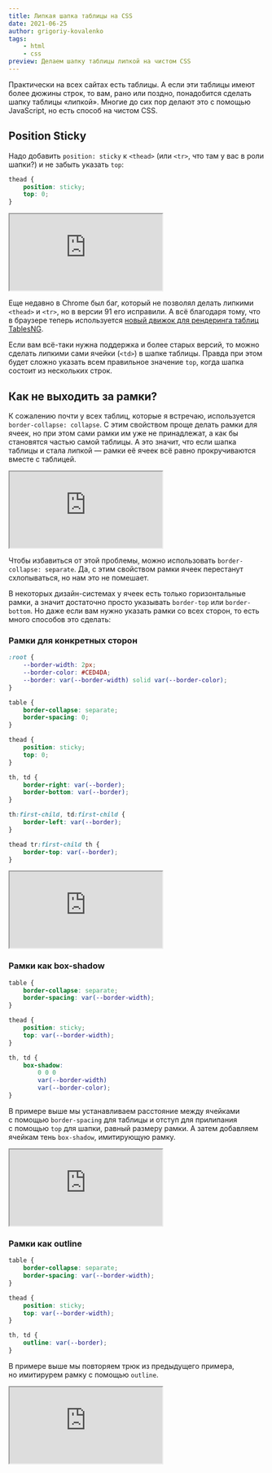 ```yaml
---
title: Липкая шапка таблицы на CSS
date: 2021-06-25
author: grigoriy-kovalenko
tags:
    - html
    - css
preview: Делаем шапку таблицы липкой на чистом CSS
---
```


Практически на всех сайтах есть таблицы. А если эти таблицы имеют более дюжины строк, то вам, рано или поздно, понадобится сделать шапку таблицы «липкой». Многие до сих пор делают это с помощью JavaScript, но есть способ на чистом CSS.

## Position Sticky

Надо добавить `position: sticky` к `<thead>` (или `<tr>`, что там у вас в роли шапки?) и не забыть указать `top`:

```css
thead {
    position: sticky;
    top: 0;
}
```

<iframe src="https://codepen.io/XAHTEP26/embed/preview/ExWqodG"></iframe>

Еще недавно в Chrome был баг, который не позволял делать липкими `<thead>` и `<tr>`, но в версии 91 его исправили. А всё благодаря тому, что в браузере теперь используется [новый движок для рендеринга таблиц TablesNG](https://developer.chrome.com/blog/tablesng/).

Если вам всё-таки нужна поддержка и более старых версий, то можно сделать липкими сами ячейки (`<td>`) в шапке таблицы. Правда при этом будет сложно указать всем правильное значение `top`, когда шапка состоит из нескольких строк.

## Как не выходить за рамки?

К сожалению почти у всех таблиц, которые я встречаю, используется `border-collapse: collapse`. С этим свойством проще делать рамки для ячеек, но при этом сами рамки им уже не принадлежат, а как бы становятся частью самой таблицы. А это значит, что если шапка таблицы и стала липкой — рамки её ячеек всё равно прокручиваются вместе с таблицей.

<iframe src="https://codepen.io/XAHTEP26/embed/preview/MWpNrKv"></iframe>

Чтобы избавиться от этой проблемы, можно использовать `border-collapse: separate`. Да, с этим свойством рамки ячеек перестанут схлопываться, но нам это не помешает.

В некоторых дизайн-системах у ячеек есть только горизонтальные рамки, а значит достаточно просто указывать `border-top` или `border-bottom`. Но даже если вам нужно указать рамки со всех сторон, то есть много способов это сделать:

### Рамки для конкретных сторон

```css
:root {
    --border-width: 2px;
    --border-color: #CED4DA;
    --border: var(--border-width) solid var(--border-color);
}

table {
    border-collapse: separate;
    border-spacing: 0;
}

thead {
    position: sticky;
    top: 0;
}

th, td {
    border-right: var(--border);
    border-bottom: var(--border);
}

th:first-child, td:first-child {
    border-left: var(--border);
}

thead tr:first-child th {
    border-top: var(--border);
}
```

<iframe src="https://codepen.io/XAHTEP26/embed/preview/jOBgYGw"></iframe>

### Рамки как box-shadow

```css
table {
    border-collapse: separate;
    border-spacing: var(--border-width);
}

thead {
    position: sticky;
    top: var(--border-width);
}

th, td {
    box-shadow:
        0 0 0
        var(--border-width)
        var(--border-color);
}
```

В примере выше мы устанавливаем расстояние между ячейками с помощью `border-spacing` для таблицы и отступ для прилипания с помощью `top` для шапки, равный размеру рамки. А затем добавляем ячейкам тень `box-shadow`, имитирующую рамку.

<iframe src="https://codepen.io/XAHTEP26/embed/preview/JjWgMLx"></iframe>

### Рамки как outline

```css
table {
    border-collapse: separate;
    border-spacing: var(--border-width);
}

thead {
    position: sticky;
    top: var(--border-width);
}

th, td {
    outline: var(--border);
}
```

В примере выше мы повторяем трюк из предыдущего примера, но имитирурем рамку с помощью `outline`.

<iframe src="https://codepen.io/XAHTEP26/embed/preview/NWpQXLj"></iframe>
